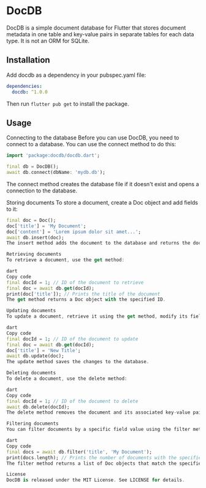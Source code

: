 # DocDB

DocDB is a simple document database for Flutter that stores document metadata in one table and key-value pairs in separate tables for each data type. It is not an ORM for SQLite.

## Installation
Add docdb as a dependency in your pubspec.yaml file:


```yaml
dependencies:
  docdb: ^1.0.0
```
Then run `flutter pub get` to install the package.

## Usage
Connecting to the database
Before you can use DocDB, you need to connect to a database. You can use the connect method to do this:

```dart
import 'package:docdb/docdb.dart';

final db = DocDB();
await db.connect(dbName: 'mydb.db');
```
The connect method creates the database file if it doesn't exist and opens a connection to the database.

Storing documents
To store a document, create a Doc object and add fields to it:

```dart
final doc = Doc();
doc['title'] = 'My Document';
doc['content'] = 'Lorem ipsum dolor sit amet...';
await db.insert(doc);
The insert method adds the document to the database and returns the document ID.

Retrieving documents
To retrieve a document, use the get method:

dart
Copy code
final docId = 1; // ID of the document to retrieve
final doc = await db.get(docId);
print(doc['title']); // Prints the title of the document
The get method returns a Doc object with the specified ID.

Updating documents
To update a document, retrieve it using the get method, modify its fields, and then call the update method:

dart
Copy code
final docId = 1; // ID of the document to update
final doc = await db.get(docId);
doc['title'] = 'New Title';
await db.update(doc);
The update method saves the changes to the database.

Deleting documents
To delete a document, use the delete method:

dart
Copy code
final docId = 1; // ID of the document to delete
await db.delete(docId);
The delete method removes the document and its associated key-value pairs from the database.

Filtering documents
You can filter documents by a specific field value using the filter method:

dart
Copy code
final docs = await db.filter('title', 'My Document');
print(docs.length); // Prints the number of documents with the specified title
The filter method returns a list of Doc objects that match the specified criteria.

License
DocDB is released under the MIT License. See LICENSE for details.